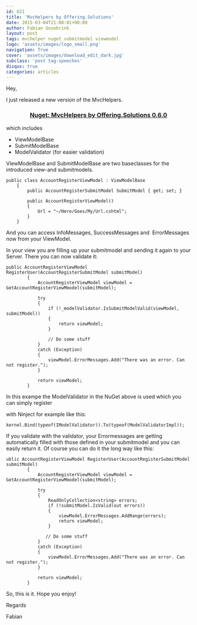 ```yaml
---
id: 621
title: 'MvcHelpers by Offering.Solutions'
date: 2015-03-04T21:08:01+00:00
author: Fabian Gosebrink
layout: post
tags: mvchelper nuget submitmodel viewmodel 
logo: 'assets/images/logo_small.png'
navigation: True
cover: 'assets/images/download_edit_dark.jpg'
subclass: 'post tag-speeches'
disqus: true
categories: articles
---
```


Hey,

I just released a new version of the MvcHelpers.

<h3 style="text-align: center;">
  <a href="https://www.nuget.org/packages/OfferingSolutions.MvcHelpers/0.6.0">Nuget: MvcHelpers by Offering.Solutions 0.6.0</a>
</h3>

which includes

  * ViewModelBase
  * SubmitModelBase
  * ModelValidator (for easier validation)

ViewModelBase and SubmitModelBase are two baseclasses for the introduced view-and submitmodels.

<pre><code class="cs">public class AccountRegisterViewModel : ViewModelBase
    {
        public AccountRegisterSubmitModel SubmitModel { get; set; }

        public AccountRegisterViewModel()
        {
            Url = "~/Here/Goes/My/Url.cshtml";
        }
    }</code></pre>

And you can access InfoMessages, SuccessMessages and  ErrorMessages now from your ViewModel.

In your view you are filling up your submitmodel and sending it again to your Server. There you can now validate it:

<pre><code class="cs">public AccountRegisterViewModel RegisterUser(AccountRegisterSubmitModel submitModel)
        {
            AccountRegisterViewModel viewModel = GetAccountRegisterViewMmodel(submitModel);

            try
            {
                if (!_modelValidator.IsSubmitModelValid(viewModel, submitModel))
                {
                    return viewModel;
                }

                // Do some stuff
            }
            catch (Exception)
            {
                viewModel.ErrorMessages.Add("There was an error. Can not register.");
            }

            return viewModel;
        }</code></pre>

In this exampe the ModelValidator in the NuGet above is used which you can simply register

with Ninject for example like this:

<pre><code class="cs">kernel.Bind(typeof(IModelValidator)).To(typeof(ModelValidatorImpl));</code></pre>

If you validate with the validator, your Errormessages are getting automatically filled with those defined in your submitmodel and you can easily return it. Of course you can do it the long way like this:

<pre><code class="cs">ublic AccountRegisterViewModel RegisterUser(AccountRegisterSubmitModel submitModel)
        {
            AccountRegisterViewModel viewModel = GetAccountRegisterViewMmodel(submitModel);

            try
            {
                ReadOnlyCollection&lt;string&gt; errors;
                if (!submitModel.IsValid(out errors))
                {
                    viewModel.ErrorMessages.AddRange(errors);
                    return viewModel;
                }

               // Do some stuff
            }
            catch (Exception)
            {
                viewModel.ErrorMessages.Add("There was an error. Can not register.");
            }

            return viewModel;
        }</code></pre>

So, this is it. Hope you enjoy!

Regards

Fabian
